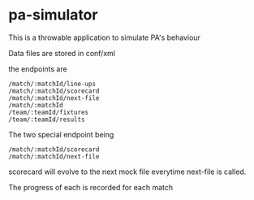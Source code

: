 # pa-simulator
This is a throwable application to simulate PA's behaviour

Data files are stored in conf/xml

the endpoints are

    /match/:matchId/line-ups
    /match/:matchId/scorecard
    /match/:matchId/next-file
    /match/:matchId 
    /team/:teamId/fixtures
    /team/:teamId/results

The two special endpoint being


    /match/:matchId/scorecard
    /match/:matchId/next-file
scorecard will evolve to the next mock file everytime next-file is called.

The progress of each is recorded for each match
